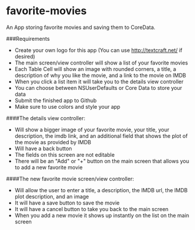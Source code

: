 # favorite-movies
An App storing favorite movies and saving them to CoreData.

###Requirements
- Create your own logo for this app (You can use http://textcraft.net/ if desired)
- The main screen/view controller will show a list of your favorite movies
- Each Table Cell will show an image with rounded corners, a title, a description of why you like the movie, and a link to the movie on IMDB
- When you click a list item it will take you to the details view controller
- You can choose between NSUserDefaults or Core Data to store your data
- Submit the finished app to Github
- Make sure to use colors and style your app

####The details view controller:
- Will show a bigger image of your favorite movie, your title, your description, the imdb link, and an additional field that shows the plot of the movie as provided by IMDB
- Will have a back button
- The fields on this screen are not editable
- There will be an "Add" or "+" button on the main screen that allows you to add a new favorite movie

####The new favorite movie screen/view controller:
- Will allow the user to enter a title, a description, the IMDB url, the IMDB plot description, and an image
- It will have a save button to save the movie
- It will have a cancel button to take you back to the main screen
- When you add a new movie it shows up instantly on the list on the main screen
